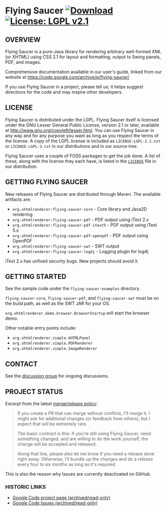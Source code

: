 # Flying Saucer [![Download](https://api.bintray.com/packages/flyingsaucerproject/maven/org.xhtmlrenderer%3Aflying-saucer/images/download.svg)](https://bintray.com/flyingsaucerproject/maven/org.xhtmlrenderer%3Aflying-saucer/_latestVersion) [![License: LGPL v2.1](https://img.shields.io/badge/license-LGPL--2.1-blue.svg)](https://www.gnu.org/licenses/lgpl-2.1)


## OVERVIEW

Flying Saucer is a pure-Java library for rendering arbitrary well-formed XML 
(or XHTML) using CSS 2.1 for layout and formatting, output to Swing panels, 
PDF, and images.

Comprehensive documentation available in our user's guide, linked from our
website at https://code.google.com/archive/p/flying-saucer/

If you use Flying Saucer in a project, please tell us; it helps suggest
directions for the code and may inspire other developers.


## LICENSE

Flying Saucer is distributed under the LGPL.  Flying Saucer itself is licensed 
under the GNU Lesser General Public License, version 2.1 or later, available at
http://www.gnu.org/copyleft/lesser.html. You can use Flying Saucer in any
way and for any purpose you want as long as you respect the terms of the 
license. A copy of the LGPL license is included as `LICENSE-LGPL-2.1.txt` or `LICENSE-LGPL-3.txt`
in our distributions and in our source tree.

Flying Saucer uses a couple of FOSS packages to get the job done. A list
of these, along with the license they each have, is listed in the 
[`LICENSE`](https://github.com/flyingsaucerproject/flyingsaucer/blob/main/LICENSE) file in our distribution.   


## GETTING FLYING SAUCER

New releases of Flying Saucer are distributed through Maven. The available artifacts are:

* `org.xhtmlrenderer:flying-saucer-core` - Core library and Java2D rendering
* `org.xhtmlrenderer:flying-saucer-pdf` - PDF output using iText 2.x
* `org.xhtmlrenderer:flying-saucer-pdf-itext5` - PDF output using iText 5.x
* `org.xhtmlrenderer:flying-saucer-pdf-openpdf` - PDF output using OpenPDF
* `org.xhtmlrenderer:flying-saucer-swt` - SWT output
* `org.xhtmlrenderer:flying-saucer-log4j` - Logging plugin for log4j

iText 2.x has unfixed security bugs. New projects should avoid it.


## GETTING STARTED

See the sample code under the `flying-saucer-examples` directory.

`flying-saucer-core`, `flying-saucer-pdf`, and `flying-saucer-swt` must be on the
build path, as well as the SWT JAR for your OS.

`org.xhtmlrenderer.demo.browser.BrowserStartup` will start the browser demo.

Other notable entry points include:

* `org.xhtmlrenderer.simple.XHTMLPanel`
* `org.xhtmlrenderer.simple.PDFRenderer`
* `org.xhtmlrenderer.simple.ImageRenderer`


## CONTACT

See the [discussion group](https://groups.google.com/g/flying-saucer-users) for
ongoing discussions.


## PROJECT STATUS

Excerpt from the latest [merge/release policy](https://groups.google.com/forum/#!topic/flying-saucer-users/ySI8HrLI70A):

> If you create a PR that can merge without conflicts, I'll merge it. I might ask for additional changes (or feedback from others), but I expect that will be extremely rare.
> 
> The basic contract is this: If you're still using Flying Saucer, need something changed, and are willing to do the work yourself, the change will be accepted and released. 
> 
> Along that line, please also let me know if you need a release done right away. Otherwise, I'll bundle up the changes and do a release every four to six months as long as it's required.
 
This is also the reason why Issues are currently deactivated on GitHub.

### HISTORIC LINKS

* [Google Code project page (archived/read-only)](https://code.google.com/archive/p/flying-saucer/)
* [Google Code Issues (archived/read-only)](https://code.google.com/archive/p/flying-saucer/issues)
